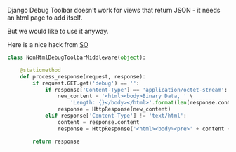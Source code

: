 Django Debug Toolbar doesn't work for views that return JSON - it needs an html page to add itself.

But we would like to use it anyway.

Here is a nice hack from [SO](https://stackoverflow.com/a/19249559/481815)

```python
class NonHtmlDebugToolbarMiddleware(object):

    @staticmethod
    def process_response(request, response):
        if request.GET.get('debug') == '':
            if response['Content-Type'] == 'application/octet-stream':
                new_content = '<html><body>Binary Data, ' \
                    'Length: {}</body></html>'.format(len(response.content))
                response = HttpResponse(new_content)
            elif response['Content-Type'] != 'text/html':
                content = response.content
                response = HttpResponse('<html><body><pre>' + content + '</pre></body></html>')

        return response
```

